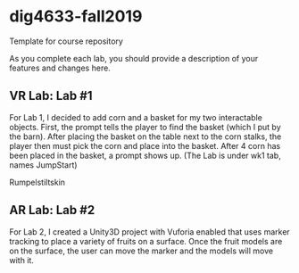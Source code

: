 # dig4633-fall2019
Template for course repository

As you complete each lab, you should provide a description of your features and changes here.

## VR Lab: Lab #1 

For Lab 1, I decided to add corn and a basket for my two interactable objects. First, the prompt tells the player to find the basket (which I put by the barn). After placing the basket on the table next to the corn stalks, the player then must pick the corn and place into the basket. After 4 corn has been placed in the basket, a prompt shows up. (The Lab is under wk1 tab, names JumpStart)

Rumpelstiltskin

## AR Lab: Lab #2

For Lab 2, I created a Unity3D project with Vuforia enabled that uses marker tracking to place a variety of fruits on a surface. Once the fruit models are on the surface, the user can move the marker and the models will move with it. 
